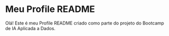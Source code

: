 # Meu Profile README

Olá! Este é meu Profile README criado como parte do projeto do Bootcamp de IA Aplicada a Dados.
